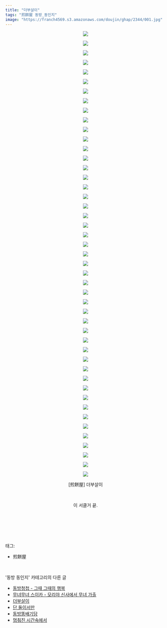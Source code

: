 ```yaml
---
title: "더부살이"
tags: "煎餅屋 동방_동인지"
image: "https://franch4569.s3.amazonaws.com/doujin/ghap/2344/001.jpg"
---
```

<div class="article">
<p style="text-align: center; clear: none; float: none;"><img src="{{ site.imgserver2 }}/ghap/2344/001.jpg"/></p>
<p style="text-align: center; clear: none; float: none;"><img src="{{ site.imgserver2 }}/ghap/2344/002.jpg"/></p>
<p style="text-align: center; clear: none; float: none;"><img src="{{ site.imgserver2 }}/ghap/2344/003.jpg"/></p>
<p style="text-align: center; clear: none; float: none;"><img src="{{ site.imgserver2 }}/ghap/2344/004.jpg"/></p>
<p style="text-align: center; clear: none; float: none;"><img src="{{ site.imgserver2 }}/ghap/2344/005.jpg"/></p>
<p style="text-align: center; clear: none; float: none;"><img src="{{ site.imgserver2 }}/ghap/2344/006.jpg"/></p>
<p style="text-align: center; clear: none; float: none;"><img src="{{ site.imgserver2 }}/ghap/2344/007.jpg"/></p>
<p style="text-align: center; clear: none; float: none;"><img src="{{ site.imgserver2 }}/ghap/2344/008.jpg"/></p>
<p style="text-align: center; clear: none; float: none;"><img src="{{ site.imgserver2 }}/ghap/2344/009.jpg"/></p>
<p style="text-align: center; clear: none; float: none;"><img src="{{ site.imgserver2 }}/ghap/2344/010.jpg"/></p>
<p style="text-align: center; clear: none; float: none;"><img src="{{ site.imgserver2 }}/ghap/2344/011.jpg"/></p>
<p style="text-align: center; clear: none; float: none;"><img src="{{ site.imgserver2 }}/ghap/2344/012.jpg"/></p>
<p style="text-align: center; clear: none; float: none;"><img src="{{ site.imgserver2 }}/ghap/2344/013.jpg"/></p>
<p style="text-align: center; clear: none; float: none;"><img src="{{ site.imgserver2 }}/ghap/2344/014.jpg"/></p>
<p style="text-align: center; clear: none; float: none;"><img src="{{ site.imgserver2 }}/ghap/2344/015.jpg"/></p>
<p style="text-align: center; clear: none; float: none;"><img src="{{ site.imgserver2 }}/ghap/2344/016.jpg"/></p>
<p style="text-align: center; clear: none; float: none;"><img src="{{ site.imgserver2 }}/ghap/2344/017.jpg"/></p>
<p style="text-align: center; clear: none; float: none;"><img src="{{ site.imgserver2 }}/ghap/2344/018.jpg"/></p>
<p style="text-align: center; clear: none; float: none;"><img src="{{ site.imgserver2 }}/ghap/2344/019.jpg"/></p>
<p style="text-align: center; clear: none; float: none;"><img src="{{ site.imgserver2 }}/ghap/2344/020.jpg"/></p>
<p style="text-align: center; clear: none; float: none;"><img src="{{ site.imgserver2 }}/ghap/2344/021.jpg"/></p>
<p style="text-align: center; clear: none; float: none;"><img src="{{ site.imgserver2 }}/ghap/2344/022.jpg"/></p>
<p style="text-align: center; clear: none; float: none;"><img src="{{ site.imgserver2 }}/ghap/2344/023.jpg"/></p>
<p style="text-align: center; clear: none; float: none;"><img src="{{ site.imgserver2 }}/ghap/2344/024.jpg"/></p>
<p style="text-align: center; clear: none; float: none;"><img src="{{ site.imgserver2 }}/ghap/2344/025.jpg"/></p>
<p style="text-align: center; clear: none; float: none;"><img src="{{ site.imgserver2 }}/ghap/2344/026.jpg"/></p>
<p style="text-align: center; clear: none; float: none;"><img src="{{ site.imgserver2 }}/ghap/2344/027.jpg"/></p>
<p style="text-align: center; clear: none; float: none;"><img src="{{ site.imgserver2 }}/ghap/2344/028.jpg"/></p>
<p style="text-align: center; clear: none; float: none;"><img src="{{ site.imgserver2 }}/ghap/2344/029.jpg"/></p>
<p style="text-align: center; clear: none; float: none;"><img src="{{ site.imgserver2 }}/ghap/2344/030.jpg"/></p>
<p style="text-align: center; clear: none; float: none;"><img src="{{ site.imgserver2 }}/ghap/2344/031.jpg"/></p>
<p style="text-align: center; clear: none; float: none;"><img src="{{ site.imgserver2 }}/ghap/2344/032.jpg"/></p>
<p style="text-align: center; clear: none; float: none;"><img src="{{ site.imgserver2 }}/ghap/2344/033.jpg"/></p>
<p style="text-align: center; clear: none; float: none;"><img src="{{ site.imgserver2 }}/ghap/2344/034.jpg"/></p>
<p style="text-align: center; clear: none; float: none;"><img src="{{ site.imgserver2 }}/ghap/2344/035.jpg"/></p>
<p style="text-align: center; clear: none; float: none;"><img src="{{ site.imgserver2 }}/ghap/2344/036.jpg"/></p>
<p style="text-align: center; clear: none; float: none;"><img src="{{ site.imgserver2 }}/ghap/2344/037.jpg"/></p>
<p style="text-align: center; clear: none; float: none;"></p>
<p style="text-align: center; clear: none; float: none;"><img src="{{ site.imgserver2 }}/ghap/2344/038.jpg"/></p>
<p style="text-align: center; clear: none; float: none;"><img src="{{ site.imgserver2 }}/ghap/2344/039.jpg"/></p>
<p style="text-align: center; clear: none; float: none;"><img src="{{ site.imgserver2 }}/ghap/2344/040.jpg"/></p>
<p style="text-align: center; clear: none; float: none;"><img src="{{ site.imgserver2 }}/ghap/2344/041.jpg"/></p>
<p style="text-align: center; clear: none; float: none;"><img src="{{ site.imgserver2 }}/ghap/2344/042.jpg"/></p>
<p style="text-align: center; clear: none; float: none;"><img src="{{ site.imgserver2 }}/ghap/2344/043.jpg"/></p>
<p style="text-align: center; clear: none; float: none;"><img src="{{ site.imgserver2 }}/ghap/2344/044.jpg"/></p>
<p style="text-align: center; clear: none; float: none;"><img src="{{ site.imgserver2 }}/ghap/2344/045.jpg"/></p>
<p style="text-align: center; clear: none; float: none;"><img src="{{ site.imgserver2 }}/ghap/2344/046.jpg"/></p>
<p style="text-align: center; clear: none; float: none;"><img src="{{ site.imgserver2 }}/ghap/2344/047.jpg"/></p>
<p style="text-align: center; clear: none; float: none;">[煎餅屋] 더부살이</p>
<p style="text-align: center; clear: none; float: none;"><br/></p>
<p style="text-align: center; clear: none; float: none;">이 서클거 끝.</p>
<p style="text-align: center; clear: none; float: none;"><br/></p>
<p><br/></p>
</div><br/>
<div class="tagTrail">
<p>태그: </p>
<ul>
<li>煎餅屋</li>
</ul>
</div><br/>
<div class="another">
<p>'동방 동인지' 카테고리의 다른 글</p>
<ul>
<li><a href="/ghap_2346">동방청첩 - 그때 그때의 행복</a></li>
<li><a href="/ghap_2345">무녀무녀 스이카 - 모리야 신사에서 무녀 가출</a></li>
<li><a href="/ghap_2344">더부살이</a></li>
<li><a href="/ghap_2343">단 둘이서만</a></li>
<li><a href="/ghap_2341">동방똥배기담</a></li>
<li><a href="/ghap_2339">멈춰진 시간속에서</a></li>
</ul>
</div><br/>
<div class="cb_module cb_fluid">
<div class="cb_wrt cb_profile">
</div><!-- commentList close -->
</div><br/>

